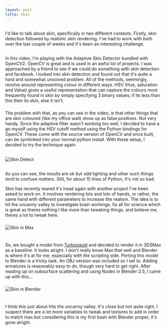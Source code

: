 ```yaml
---
layout: post
title: Skin
---
```

##
I'd like to talk about skin, specifically in two different contexts. Firstly, skin detection followed by realistic skin rendering. I've had to work with both over the last couple of weeks and it's been an interesting challenge.

##
In this video, I'm playing with the Adaptive Skin Detector bundled with OpenCV2. OpenCV is great and is used in an awful lot of projects. I was approached by a friend to see if we could do something with skin detection and facebook. I looked into skin detection and found out that it's quite a hard and somewhat unsolved problem. All of the methods, seemingly, revolve around representing colour in different ways. HSV (Hue, saturation and Value) gives a useful representation that can capture the colours most frequently found in skin by simply specifying 3 binary values; if its less than this then its skin, else it isn't. 

###
The problem with that, as you can see in the video, is that other things that are skin coloured (like my office wall) show up as false positives. Not very handy. Since the adaptive filter wasn't working too well, I decided to have a go myself using the HSV cutoff method using the Python bindings for OpenCV. These come with the source version of OpenCV and once built, can be symlinked into your normal python install. With these setup, I decided to try the technique again.

##
![Skin Detect](http://farm7.static.flickr.com/6137/5985564558_c4c3edeb4e.jpg) 

##
As you can see, the results are ok but odd lighting and other such things tend to confuse matters. Still, for about 15 lines of Python, it's not so bad.

Skin has recently reared it's head again with another project I've been asked to work on. It involves rendering lots and lots of hands, or rather, the same hand with different parameters to increase the realism. The idea is to hit the uncanny valley to investigate brain workings. Its all for science which is great as theres nothing I like more than tweaking things, and believe me, theres a lot to tweak here.

###
![Skin in Max](http://farm7.static.flickr.com/6145/5985593084_f40f20553c_z.jpg)

#
So, we bought a model from [Turbosquid](http://www.turbosquid.com) and decided to render it in 3DSMax as a baseline. It looks alright. I don't really know Max that well and Blender is where it's at for me, especially with the scripting side. Porting this model to Blender is a tricky task. An OBJ version was included so I set to. Adding armatures is reasonably easy to do, though very hard to get right. After reading up on subsurface scattering and using Nodes in Blender 2.5, I came up with this...

###
![Skin in Blender](http://farm7.static.flickr.com/6143/5985031787_e89d7c497f_z.jpg)

#
I think this just about hits the uncanny valley. It's close but not quite right. I suspect there are a lot more variables to tweak and textures to add in order to match max but considering this is my first bash with Blender proper, it's gone alright.
